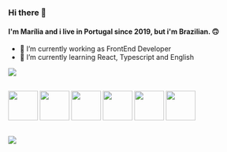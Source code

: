 ### Hi there 👋
#### I'm Marília and i live in Portugal since 2019, but i'm Brazilian. 🙃

- 🔭 I’m currently working as FrontEnd Developer
- 🌱 I’m currently learning React, Typescript and English
<a href="https://www.linkedin.com/in/mariliasgmacedo/">
  <img src="https://img.shields.io/badge/LinkedIn-0077B5?style=for-the-badge&logo=linkedin&logoColor=white""/>
  </a>

##
<div>
  <img style="width:60px" src="https://cdn.jsdelivr.net/gh/devicons/devicon/icons/html5/html5-original-wordmark.svg" />
  <img style="width:60px" src="https://cdn.jsdelivr.net/gh/devicons/devicon/icons/css3/css3-original-wordmark.svg" />
  <img style="width:60px" src="https://cdn.jsdelivr.net/gh/devicons/devicon/icons/react/react-original-wordmark.svg" />
  <img style="width:60px" src="https://cdn.jsdelivr.net/gh/devicons/devicon/icons/javascript/javascript-plain.svg" />
  <img style="width:60px" src="https://cdn.jsdelivr.net/gh/devicons/devicon/icons/typescript/typescript-plain.svg" />   
  <img style="width:60px" src="https://cdn.jsdelivr.net/gh/devicons/devicon/icons/kotlin/kotlin-original.svg" />     

</div>

##
<div>
 
 <a href="#"> 
   <img src="https://github-readme-stats.vercel.app/api/top-langs/?username=mariliatsgmacedo&theme=blue-green" />
 </a>
  </div>


          
          
